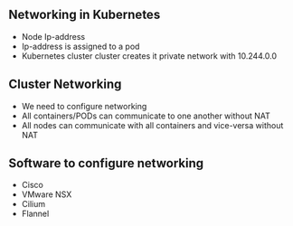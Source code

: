 ## Networking in Kubernetes

- Node Ip-address
- Ip-address is assigned to a pod
- Kubernetes cluster cluster creates it private network with 10.244.0.0

## Cluster Networking
- We need to configure networking
- All containers/PODs can communicate to one another without NAT
- All nodes can communicate with all containers and vice-versa without NAT

## Software to configure networking
- Cisco
- VMware NSX
- Cilium
- Flannel
